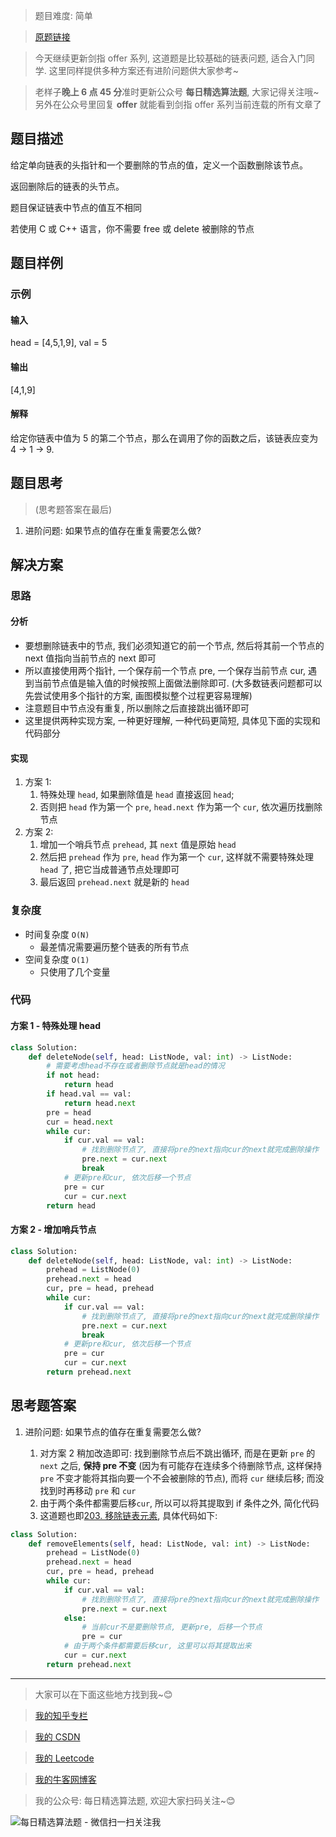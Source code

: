 > 题目难度: 简单

> [原题链接](https://leetcode-cn.com/problems/shan-chu-lian-biao-de-jie-dian-lcof/)

> 今天继续更新剑指 offer 系列, 这道题是比较基础的链表问题, 适合入门同学. 这里同样提供多种方案还有进阶问题供大家参考~

> 老样子**晚上 6 点 45 分**准时更新公众号 **每日精选算法题**, 大家记得关注哦~ 另外在公众号里回复 **offer** 就能看到剑指 offer 系列当前连载的所有文章了

## 题目描述

给定单向链表的头指针和一个要删除的节点的值，定义一个函数删除该节点。

返回删除后的链表的头节点。

题目保证链表中节点的值互不相同

若使用 C 或 C++ 语言，你不需要 free 或 delete 被删除的节点

## 题目样例

### 示例

#### 输入

head = [4,5,1,9], val = 5

#### 输出

[4,1,9]

#### 解释

给定你链表中值为 5 的第二个节点，那么在调用了你的函数之后，该链表应变为 4 -> 1 -> 9.

## 题目思考

> (思考题答案在最后)

1. 进阶问题: 如果节点的值存在重复需要怎么做?

## 解决方案

### 思路

#### 分析

- 要想删除链表中的节点, 我们必须知道它的前一个节点, 然后将其前一个节点的 next 值指向当前节点的 next 即可
- 所以直接使用两个指针, 一个保存前一个节点 pre, 一个保存当前节点 cur, 遇到当前节点值是输入值的时候按照上面做法删除即可. (大多数链表问题都可以先尝试使用多个指针的方案, 画图模拟整个过程更容易理解)
- 注意题目中节点没有重复, 所以删除之后直接跳出循环即可
- 这里提供两种实现方案, 一种更好理解, 一种代码更简短, 具体见下面的实现和代码部分

#### 实现

1. 方案 1:
   1. 特殊处理 `head`, 如果删除值是 `head` 直接返回 `head`;
   2. 否则把 `head` 作为第一个 `pre`, `head.next` 作为第一个 `cur`, 依次遍历找删除节点
2. 方案 2:
   1. 增加一个哨兵节点 `prehead`, 其 `next` 值是原始 `head`
   2. 然后把 `prehead` 作为 `pre`, `head` 作为第一个 `cur`, 这样就不需要特殊处理 `head` 了, 把它当成普通节点处理即可
   3. 最后返回 `prehead.next` 就是新的 `head`

### 复杂度

- 时间复杂度 `O(N)`
  - 最差情况需要遍历整个链表的所有节点
- 空间复杂度 `O(1)`
  - 只使用了几个变量

### 代码

#### 方案 1 - 特殊处理 head

```python
class Solution:
    def deleteNode(self, head: ListNode, val: int) -> ListNode:
        # 需要考虑head不存在或者删除节点就是head的情况
        if not head:
            return head
        if head.val == val:
            return head.next
        pre = head
        cur = head.next
        while cur:
            if cur.val == val:
                # 找到删除节点了, 直接将pre的next指向cur的next就完成删除操作
                pre.next = cur.next
                break
            # 更新pre和cur, 依次后移一个节点
            pre = cur
            cur = cur.next
        return head
```

#### 方案 2 - 增加哨兵节点

```python
class Solution:
    def deleteNode(self, head: ListNode, val: int) -> ListNode:
        prehead = ListNode(0)
        prehead.next = head
        cur, pre = head, prehead
        while cur:
            if cur.val == val:
                # 找到删除节点了, 直接将pre的next指向cur的next就完成删除操作
                pre.next = cur.next
                break
            # 更新pre和cur, 依次后移一个节点
            pre = cur
            cur = cur.next
        return prehead.next
```

## 思考题答案

1. 进阶问题: 如果节点的值存在重复需要怎么做?

   1. 对方案 2 稍加改造即可: 找到删除节点后不跳出循环, 而是在更新 `pre` 的 `next` 之后, **保持 pre 不变** (因为有可能存在连续多个待删除节点, 这样保持 `pre` 不变才能将其指向要一个不会被删除的节点), 而将 `cur` 继续后移; 而没找到时再移动 `pre` 和 `cur`
   2. 由于两个条件都需要后移`cur`, 所以可以将其提取到 if 条件之外, 简化代码
   3. 这道题也即[203. 移除链表元素](https://leetcode-cn.com/problems/remove-linked-list-elements/), 具体代码如下:

```python
class Solution:
    def removeElements(self, head: ListNode, val: int) -> ListNode:
        prehead = ListNode(0)
        prehead.next = head
        cur, pre = head, prehead
        while cur:
            if cur.val == val:
                # 找到删除节点了, 直接将pre的next指向cur的next就完成删除操作
                pre.next = cur.next
            else:
                # 当前cur不是要删除节点, 更新pre, 后移一个节点
                pre = cur
            # 由于两个条件都需要后移cur, 这里可以将其提取出来
            cur = cur.next
        return prehead.next
```

---

> 大家可以在下面这些地方找到我~😊

> [我的知乎专栏](https://zhuanlan.zhihu.com/c_1242508721932464128)

> [我的 CSDN](https://me.csdn.net/zjulyx1993)

> [我的 Leetcode](https://leetcode-cn.com/u/suibianfahui/)

> [我的牛客网博客](https://blog.nowcoder.net/zjulyx)

> 我的公众号: 每日精选算法题, 欢迎大家扫码关注~😊

![每日精选算法题 - 微信扫一扫关注我](https://mmbiz.qpic.cn/mmbiz_jpg/1KjZicMlYPMgZWmoL4eYcs6UcfmvsetDWME2YJyaCp9oT9z3U573FWENBNhyOByxYI0epew6O37hiaOhdh90QeJg/640?wx_fmt=jpeg&tp=webp&wxfrom=5&wx_lazy=1&wx_co=1)

